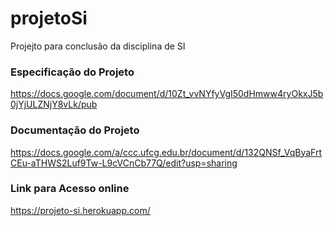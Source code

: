 # projetoSi
Projejto para conclusão da disciplina de SI

### Especificação do Projeto

 https://docs.google.com/document/d/10Zt_vvNYfyVgI50dHmww4ryOkxJ5b0jYjULZNjY8vLk/pub

### Documentação do Projeto

https://docs.google.com/a/ccc.ufcg.edu.br/document/d/132QNSf_VqByaFrtCEu-aTHWS2Luf9Tw-L9cVCnCb77Q/edit?usp=sharing

### Link para Acesso online

https://projeto-si.herokuapp.com/
